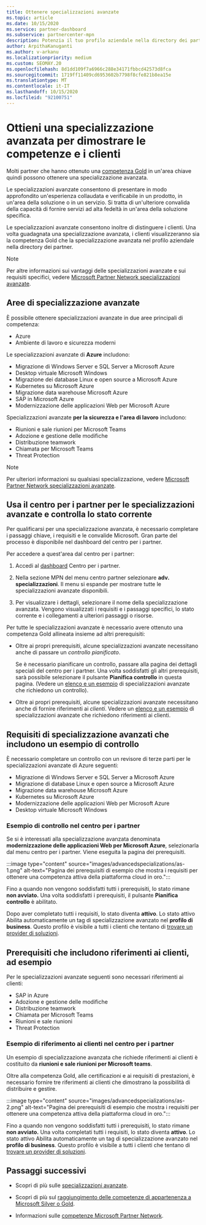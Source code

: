 ```yaml
---
title: Ottenere specializzazioni avanzate
ms.topic: article
ms.date: 10/15/2020
ms.service: partner-dashboard
ms.subservice: partnercenter-mpn
description: Potenzia il tuo profilo aziendale nella directory dei partner. Scopri come ottenere specializzazioni avanzate insieme alle tue competenze in oro/argento.
author: ArpithaKanuganti
ms.author: v-arkanu
ms.localizationpriority: medium
ms.custom: SEOMAY.20
ms.openlocfilehash: 8d1dd109f7a6966c288e34171fbbcd42573d8fca
ms.sourcegitcommit: 1719ff11409cd6953602b7798f8cfe821b8ea15e
ms.translationtype: MT
ms.contentlocale: it-IT
ms.lasthandoff: 10/15/2020
ms.locfileid: "92100751"
---
```

# <a name="earn-an-advanced-specialization-to-showcase-expertise-and-stand-out-to-customers"></a>Ottieni una specializzazione avanzata per dimostrare le competenze e i clienti 

Molti partner che hanno ottenuto una [competenza Gold](learn-about-competencies.md) in un'area chiave quindi possono ottenere una specializzazione avanzata.

Le specializzazioni avanzate consentono di presentare in modo approfondito un'esperienza collaudata e verificabile in un prodotto, in un'area della soluzione o in un servizio. Si tratta di un'ulteriore convalida della capacità di fornire servizi ad alta fedeltà in un'area della soluzione specifica.

Le specializzazioni avanzate consentono inoltre di distinguere i clienti. Una volta guadagnata una specializzazione avanzata, i clienti visualizzeranno sia la competenza Gold che la specializzazione avanzata nel profilo aziendale nella directory dei partner.

> [!NOTE]
> Per altre informazioni sui vantaggi delle specializzazioni avanzate e sui requisiti specifici, vedere [Microsoft Partner Network specializzazioni avanzate](https://partner.microsoft.com/membership/advanced-specialization).

## <a name="advanced-specialization-areas"></a>Aree di specializzazione avanzate

È possibile ottenere specializzazioni avanzate in due aree principali di competenza:

- Azure
- Ambiente di lavoro e sicurezza moderni

Le specializzazioni avanzate di **Azure** includono:

- Migrazione di Windows Server e SQL Server a Microsoft Azure 
- Desktop virtuale Microsoft Windows
- Migrazione dei database Linux e open source a Microsoft Azure
- Kubernetes su Microsoft Azure
- Migrazione data warehouse Microsoft Azure
- SAP in Microsoft Azure
- Modernizzazione delle applicazioni Web per Microsoft Azure
 
Specializzazioni avanzate **per la sicurezza e l'area di lavoro** includono:

- Riunioni e sale riunioni per Microsoft Teams
- Adozione e gestione delle modifiche
- Distribuzione teamwork
- Chiamata per Microsoft Teams
- Threat Protection
 
> [!NOTE]
> Per ulteriori informazioni su qualsiasi specializzazione, vedere [Microsoft Partner Network specializzazioni avanzate](https://partner.microsoft.com/membership/advanced-specialization).

## <a name="use-partner-center-to-apply-for-advanced-specializations-and-check-their-current-status"></a>Usa il centro per i partner per le specializzazioni avanzate e controlla lo stato corrente

Per qualificarsi per una specializzazione avanzata, è necessario completare i passaggi chiave, i requisiti e le convalide Microsoft. Gran parte del processo è disponibile nel dashboard del centro per i partner.

Per accedere a quest'area dal centro per i partner:

1. Accedi al [dashboard](https://partner.microsoft.com/dashboard/home) Centro per i partner.

2. Nella sezione MPN del menu centro partner selezionare **adv. specializzazioni**. Il menu si espande per mostrare tutte le specializzazioni avanzate disponibili.

3. Per visualizzare i dettagli, selezionare il nome della specializzazione avanzata. Vengono visualizzati i requisiti e i passaggi specifici, lo stato corrente e i collegamenti a ulteriori passaggi o risorse.

Per tutte le specializzazioni avanzate è necessario avere ottenuto una competenza Gold allineata insieme ad altri prerequisiti:

- Oltre ai propri prerequisiti, alcune specializzazioni avanzate necessitano anche di passare un *controllo pianificato*.

  Se è necessario pianificare un controllo, passare alla pagina dei dettagli speciali del centro per i partner. Una volta soddisfatti gli altri prerequisiti, sarà possibile selezionare il pulsante **Pianifica controllo** in questa pagina. (Vedere un [elenco e un esempio](advanced-specializations.md#advanced-specialization-requirements-that-include-an-audit---an-example) di specializzazioni avanzate che richiedono un controllo).

- Oltre ai propri prerequisiti, alcune specializzazioni avanzate necessitano anche di fornire riferimenti ai *clienti*. Vedere un [elenco e un esempio](advanced-specializations.md#prerequisites-that-include-customer-references---an-example) di specializzazioni avanzate che richiedono riferimenti ai clienti.

## <a name="advanced-specialization-requirements-that-include-an-audit---an-example"></a>Requisiti di specializzazione avanzati che includono un esempio di controllo

È necessario completare un controllo con un revisore di terze parti per le specializzazioni avanzate di Azure seguenti:

- Migrazione di Windows Server e SQL Server a Microsoft Azure
- Migrazione di database Linux e open source a Microsoft Azure
- Migrazione data warehouse Microsoft Azure
- Kubernetes su Microsoft Azure
- Modernizzazione delle applicazioni Web per Microsoft Azure
- Desktop virtuale Microsoft Windows

### <a name="audit-example-in-partner-center"></a>Esempio di controllo nel centro per i partner

Se si è interessati alla specializzazione avanzata denominata **modernizzazione delle applicazioni Web per Microsoft Azure**, selezionarla dal menu centro per i partner. Viene eseguita la pagina dei prerequisiti.

:::image type="content" source="images/advancedspecializations/as-1.png" alt-text="Pagina dei prerequisiti di esempio che mostra i requisiti per ottenere una competenza attiva della piattaforma cloud in oro.":::

Fino a quando non vengono soddisfatti tutti i prerequisiti, lo stato rimane **non avviato.**
Una volta soddisfatti i prerequisiti, il pulsante **Pianifica controllo** è abilitato.

Dopo aver completato tutti i requisiti, lo stato diventa **attivo**. Lo stato attivo Abilita automaticamente un tag di specializzazione avanzato nel **profilo di business**. Questo profilo è visibile a tutti i clienti che tentano di [trovare un provider di soluzioni](https://www.microsoft.com/solution-providers/home).

## <a name="prerequisites-that-include-customer-references---an-example"></a>Prerequisiti che includono riferimenti ai clienti, ad esempio

Per le specializzazioni avanzate seguenti sono necessari riferimenti ai clienti:

- SAP in Azure
- Adozione e gestione delle modifiche
- Distribuzione teamwork
- Chiamata per Microsoft Teams
- Riunioni e sale riunioni
- Threat Protection

### <a name="customer-reference-example-in-partner-center"></a>Esempio di riferimento ai clienti nel centro per i partner

Un esempio di specializzazione avanzata che richiede riferimenti ai clienti è costituito da **riunioni e sale riunioni per Microsoft teams**.

Oltre alla competenza Gold, alle certificazioni e ai requisiti di prestazioni, è necessario fornire tre riferimenti ai clienti che dimostrano la possibilità di distribuire e gestire.

:::image type="content" source="images/advancedspecializations/as-2.png" alt-text="Pagina dei prerequisiti di esempio che mostra i requisiti per ottenere una competenza attiva della piattaforma cloud in oro.":::

Fino a quando non vengono soddisfatti tutti i prerequisiti, lo stato rimane **non avviato.** Una volta completati tutti i requisiti, lo stato diventa **attivo**. Lo stato attivo Abilita automaticamente un tag di specializzazione avanzato nel **profilo di business**. Questo profilo è visibile a tutti i clienti che tentano di [trovare un provider di soluzioni](https://www.microsoft.com/solution-providers/home).

## <a name="next-steps"></a>Passaggi successivi

- Scopri di più sulle [specializzazioni avanzate](https://partner.microsoft.com/membership/advanced-specialization).

- Scopri di più sul [raggiungimento delle competenze di appartenenza a Microsoft Silver o Gold](learn-about-competencies.md).

- Informazioni sulle [competenze Microsoft Partner Network](https://partner.microsoft.com/membership/competencies).